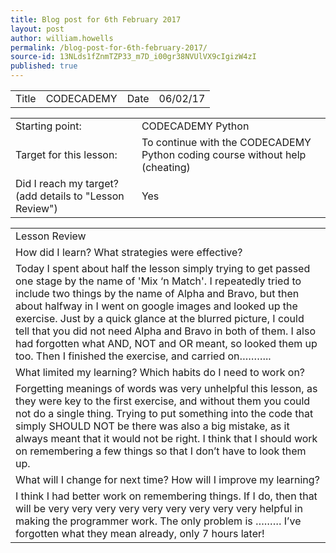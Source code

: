 ```yaml
---
title: Blog post for 6th February 2017
layout: post
author: william.howells
permalink: /blog-post-for-6th-february-2017/
source-id: 13NLds1fZnmTZP33_m7D_i00gr38NVUlVX9cIgizW4zI
published: true
---
```

<table>
  <tr>
    <td>Title</td>
    <td>CODECADEMY</td>
    <td>Date</td>
    <td>06/02/17</td>
  </tr>
</table>


<table>
  <tr>
    <td>
Starting point:
</td>
    <td>
CODECADEMY Python</td>
  </tr>
  <tr>
    <td>
Target for this lesson:</td>
    <td>
To continue with the CODECADEMY Python coding course without help (cheating)</td>
  </tr>
  <tr>
    <td>Did I reach my target? 
(add details to "Lesson Review")</td>
    <td> 
Yes</td>
  </tr>
</table>


<table>
  <tr>
    <td>
Lesson Review</td>
  </tr>
  <tr>
    <td>How did I learn?   What strategies were effective?</td>
  </tr>
  <tr>
    <td>
Today I spent about half the lesson simply trying to get passed one stage by the name of 'Mix ‘n Match'.  I repeatedly tried to include two things by the name of Alpha and Bravo, but then about halfway in I went on google images and looked up the exercise.  Just by a quick glance at the blurred picture, I could tell that you did not need Alpha and Bravo in both of them.  I also had forgotten what AND, NOT and OR meant, so looked them up too.
Then I finished the exercise, and carried on………..</td>
  </tr>
  <tr>
    <td>What limited my learning?   Which habits do I need to work on?</td>
  </tr>
  <tr>
    <td>
Forgetting meanings of words was very unhelpful this lesson, as they were key to the first exercise, and without them you could not do a single thing.  Trying to put something into the code that simply SHOULD NOT be there was also a big mistake, as it always meant that it would not be right.  I think that I should work on remembering a few things so that I don’t have to look them up.</td>
  </tr>
  <tr>
    <td>What will I change for next time?   How will I improve my learning?</td>
  </tr>
  <tr>
    <td>
I think I had better work on remembering things.  If I do, then that will be very very very very very very very very very helpful in making the programmer work.  The only problem is ……… I’ve forgotten what they mean already, only 7 hours later!</td>
  </tr>
</table>



